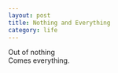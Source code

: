 ```yaml
---
layout: post
title: Nothing and Everything
category: life
---
```


Out of nothing  
Comes everything.
